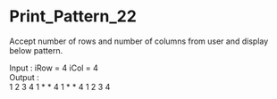 # Print_Pattern_22

Accept number of rows and number of columns from user and display
below pattern.                                          

Input : iRow = 4	iCol = 4            
Output : 	                                                                                                                                         
                1       2       3       4
                1       *       *       4
                1       *       *       4
                1       2       3       4
